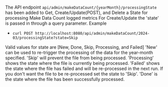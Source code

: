The API endpoint `api/admin/makeDataCount/{yearMonth}/processingState` has been added to Get, Create/Update(POST), and Delete a State for processing Make Data Count logged metrics
For Create/Update the 'state' is passed in through a query parameter.
Example 
- `curl POST http://localhost:8080/api/admin/makeDataCount/2024-03/processingState?state=Skip`

Valid values for state are [New, Done, Skip, Processing, and Failed]
'New' can be used to re-trigger the processing of the data for the year-month specified.
'Skip' will prevent the file from being processed.
'Processing' shows the state where the file is currently being processed.
'Failed' shows the state where the file has failed and will be re-processed in the next run. If you don't want the file to be re-processed set the state to 'Skip'.
'Done' is the state where the file has been successfully processed.
